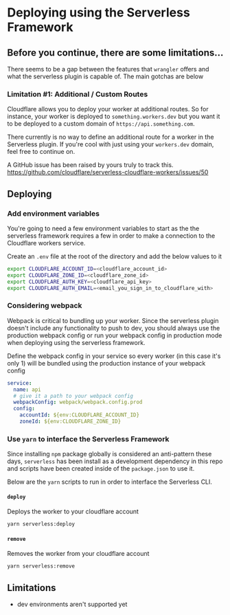 # Deploying using the Serverless Framework

## Before you continue, there are some limitations...

There seems to be a gap between the features that `wrangler` offers and what the serverless plugin is capable of. The main gotchas are below

### Limitation #1: Additional / Custom Routes

Cloudflare allows you to deploy your worker at additional routes. So for instance, your worker is deployed to `something.workers.dev` but you want it to be deployed to a custom domain of `https://api.something.com`.

There currently is no way to define an additional route for a worker in the Serverless plugin. If you're cool with just using your `workers.dev` domain, feel free to continue on.

A GitHub issue has been raised by yours truly to track this. https://github.com/cloudflare/serverless-cloudflare-workers/issues/50

## Deploying

### Add environment variables

You're going to need a few environment variables to start as the the serverless framework requires a few in order to make a connection to the Cloudflare workers service.

Create an `.env` file at the root of the directory and add the below values to it

```bash
export CLOUDFLARE_ACCOUNT_ID=<cloudflare_account_id>
export CLOUDFLARE_ZONE_ID=<cloudflare_zone_id>
export CLOUDFLARE_AUTH_KEY=<cloudflare_api_key>
export CLOUDFLARE_AUTH_EMAIL=<email_you_sign_in_to_cloudflare_with>
```

### Considering webpack

Webpack is critical to bundling up your worker. Since the serverless plugin doesn't include any functionality to push to dev, you should always use the production webpack config or run your webpack config in production mode when deploying using the serverless framework.

Define the webpack config in your service so every worker (in this case it's only 1) will be bundled using the production instance of your webpack config

```yaml
service:
  name: api
  # give it a path to your webpack config
  webpackConfig: webpack/webpack.config.prod
  config:
    accountId: ${env:CLOUDFLARE_ACCOUNT_ID}
    zoneId: ${env:CLOUDFLARE_ZONE_ID}
```

### Use `yarn` to interface the Serverless Framework

Since installing `npm` package globally is considered an anti-pattern these days, `serverless` has been install as a development dependency in this repo and scripts have been created inside of the `package.json` to use it.

Below are the `yarn` scripts to run in order to interface the Serverless CLI.

#### `deploy`

Deploys the worker to your cloudflare account

```bash
yarn serverless:deploy
```

#### `remove`

Removes the worker from your cloudflare account

```bash
yarn serverless:remove
```

## Limitations

- dev environments aren't supported yet
